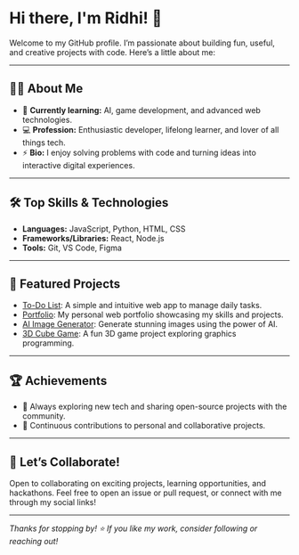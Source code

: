 # Hi there, I'm Ridhi! 👋

Welcome to my GitHub profile. I’m passionate about building fun, useful, and creative projects with code. Here’s a little about me:

---

## 👩‍💻 About Me

- 🌱 **Currently learning:** AI, game development, and advanced web technologies.
- 💻 **Profession:** Enthusiastic developer, lifelong learner, and lover of all things tech.
- ⚡ **Bio:** I enjoy solving problems with code and turning ideas into interactive digital experiences.

---

## 🛠️ Top Skills & Technologies

- **Languages:** JavaScript, Python, HTML, CSS
- **Frameworks/Libraries:** React, Node.js
- **Tools:** Git, VS Code, Figma

---

## 🚀 Featured Projects

- [To-Do List](https://github.com/ridhii17/To-Do-List): A simple and intuitive web app to manage daily tasks.
- [Portfolio](https://github.com/ridhii17/Portfolio): My personal web portfolio showcasing my skills and projects.
- [AI Image Generator](https://github.com/ridhii17/AI---Image---Generator): Generate stunning images using the power of AI.
- [3D Cube Game](https://github.com/ridhii17/3D-Cube-Game): A fun 3D game project exploring graphics programming.

---

## 🏆 Achievements

- 🚩 Always exploring new tech and sharing open-source projects with the community.
- 🥇 Continuous contributions to personal and collaborative projects.

---

## 🤝 Let’s Collaborate!

Open to collaborating on exciting projects, learning opportunities, and hackathons. Feel free to open an issue or pull request, or connect with me through my social links!

---

_Thanks for stopping by! ⭐️ If you like my work, consider following or reaching out!_
